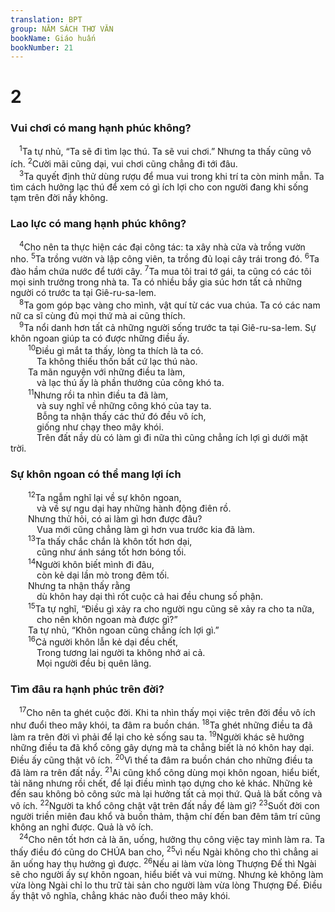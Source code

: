 ```yaml
---
translation: BPT
group: NĂM SÁCH THƠ VĂN
bookName: Giáo huấn 
bookNumber: 21
---
```


<div class="title"><h1>2</h1><h3>Vui chơi có mang hạnh phúc không?</h3></div>
<span class="verse tr_2_1"> <sup>1</sup>Ta tự nhủ, “Ta sẽ đi tìm lạc thú. Ta sẽ vui chơi.” Nhưng ta thấy cũng vô ích.</span>
<span class="verse tr_2_2"><sup>2</sup>Cười mãi cũng dại, vui chơi cũng chẳng đi tới đâu.<br/></span>
<span class="verse tr_2_3"> <sup>3</sup>Ta quyết định thử dùng rượu để mua vui trong khi trí ta còn minh mẫn. Ta tìm cách hưởng lạc thú để xem có gì ích lợi cho con người đang khi sống tạm trên đời nầy không.<br/></span>
<div class="title"><h3>Lao lực có mang hạnh phúc không?</h3></div>
<span class="verse tr_2_4"> <sup>4</sup>Cho nên ta thực hiện các đại công tác: ta xây nhà cửa và trồng vườn nho.</span>
<span class="verse tr_2_5"><sup>5</sup>Ta trồng vườn và lập công viên, ta trồng đủ loại cây trái trong đó.</span>
<span class="verse tr_2_6"><sup>6</sup>Ta đào hầm chứa nước để tưới cây.</span>
<span class="verse tr_2_7"><sup>7</sup>Ta mua tôi trai tớ gái, ta cũng có các tôi mọi sinh trưởng trong nhà ta. Ta có nhiều bầy gia súc hơn tất cả những người có trước ta tại Giê-ru-sa-lem.<br/></span>
<span class="verse tr_2_8"> <sup>8</sup>Ta gom góp bạc vàng cho mình, vật quí từ các vua chúa. Ta có các nam nữ ca sĩ cùng đủ mọi thứ mà ai cũng thích.<br/></span>
<span class="verse tr_2_9"> <sup>9</sup>Ta nổi danh hơn tất cả những người sống trước ta tại Giê-ru-sa-lem. Sự khôn ngoan giúp ta có được những điều ấy.<br/></span>
<span class="verse tr_2_10">  <sup>10</sup>Điều gì mắt ta thấy, lòng ta thích là ta có.<br/>   Ta không thiếu thốn bất cứ lạc thú nào.<br/>  Ta mãn nguyện với những điều ta làm,<br/>   và lạc thú ấy là phần thưởng của công khó ta.<br/></span>
<span class="verse tr_2_11">  <sup>11</sup>Nhưng rồi ta nhìn điều ta đã làm,<br/>   và suy nghĩ về những công khó của tay ta.<br/>   Bỗng ta nhận thấy các thứ đó đều vô ích,<br/>   giống như chạy theo mây khói.<br/>   Trên đất nầy dù có làm gì đi nữa thì cũng chẳng ích lợi gì dưới mặt trời.<br/></span>
<div class="title"><h3>Sự khôn ngoan có thể mang lợi ích</h3></div>
<span class="verse tr_2_12">  <sup>12</sup>Ta ngẫm nghĩ lại về sự khôn ngoan,<br/>   và về sự ngu dại hay những hành động điên rồ.<br/>  Nhưng thử hỏi, có ai làm gì hơn được đâu?<br/>   Vua mới cũng chẳng làm gì hơn vua trước kia đã làm.<br/></span>
<span class="verse tr_2_13">  <sup>13</sup>Ta thấy chắc chắn là khôn tốt hơn dại,<br/>   cũng như ánh sáng tốt hơn bóng tối.<br/></span>
<span class="verse tr_2_14">  <sup>14</sup>Người khôn biết mình đi đâu,<br/>   còn kẻ dại lần mò trong đêm tối.<br/>  Nhưng ta nhận thấy rằng<br/>   dù khôn hay dại thì rốt cuộc cả hai đều chung số phận.<br/></span>
<span class="verse tr_2_15">  <sup>15</sup>Ta tự nghĩ, “Điều gì xảy ra cho người ngu cũng sẽ xảy ra cho ta nữa,<br/>   cho nên khôn ngoan mà được gì?”<br/>  Ta tự nhủ, “Khôn ngoan cũng chẳng ích lợi gì.”<br/></span>
<span class="verse tr_2_16">  <sup>16</sup>Cả người khôn lẫn kẻ dại đều chết,<br/>   Trong tương lai người ta không nhớ ai cả.<br/>   Mọi người đều bị quên lãng.<br/></span>
<div class="title"><h3>Tìm đâu ra hạnh phúc trên đời?</h3></div>
<span class="verse tr_2_17"> <sup>17</sup>Cho nên ta ghét cuộc đời. Khi ta nhìn thấy mọi việc trên đời đều vô ích như đuổi theo mây khói, ta đâm ra buồn chán.</span>
<span class="verse tr_2_18"><sup>18</sup>Ta ghét những điều ta đã làm ra trên đời vì phải để lại cho kẻ sống sau ta.</span>
<span class="verse tr_2_19"><sup>19</sup>Người khác sẽ hưởng những điều ta đã khổ công gây dựng mà ta chẳng biết là nó khôn hay dại. Điều ấy cũng thật vô ích.</span>
<span class="verse tr_2_20"><sup>20</sup>Vì thế ta đâm ra buồn chán cho những điều ta đã làm ra trên đất nầy.</span>
<span class="verse tr_2_21"><sup>21</sup>Ai cũng khổ công dùng mọi khôn ngoan, hiểu biết, tài năng nhưng rồi chết, để lại điều mình tạo dựng cho kẻ khác. Những kẻ đến sau không bỏ công sức mà lại hưởng tất cả mọi thứ. Quả là bất công và vô ích.</span>
<span class="verse tr_2_22"><sup>22</sup>Người ta khổ công chật vật trên đất nầy để làm gì?</span>
<span class="verse tr_2_23"><sup>23</sup>Suốt đời con người triền miên đau khổ và buồn thảm, thậm chí đến ban đêm tâm trí cũng không an nghỉ được. Quả là vô ích.<br/></span>
<span class="verse tr_2_24"> <sup>24</sup>Cho nên tốt hơn cả là ăn, uống, hưởng thụ công việc tay mình làm ra. Ta thấy điều đó cũng do CHÚA ban cho,</span>
<span class="verse tr_2_25"><sup>25</sup>vì nếu Ngài không cho thì chẳng ai ăn uống hay thụ hưởng gì được.</span>
<span class="verse tr_2_26"><sup>26</sup>Nếu ai làm vừa lòng Thượng Đế thì Ngài sẽ cho người ấy sự khôn ngoan, hiểu biết và vui mừng. Nhưng kẻ không làm vừa lòng Ngài chỉ lo thu trữ tài sản cho người làm vừa lòng Thượng Đế. Điều ấy thật vô nghĩa, chẳng khác nào đuổi theo mây khói.<br/></span>
